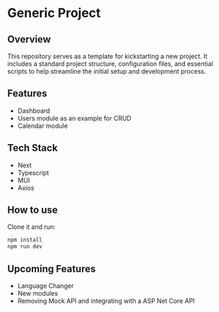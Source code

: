 # Generic Project

## Overview

This repository serves as a template for kickstarting a new project. 
It includes a standard project structure, configuration files, and essential scripts to help 
streamline the initial setup and development process.

## Features

- Dashboard
- Users module as an example for CRUD
- Calendar module

## Tech Stack

- Next
- Typescript
- MUI
- Axios

## How to use

<!-- #default-branch-switch -->

Clone it and run:

```sh
npm install
npm run dev
```

## Upcoming Features

<!-- #default-branch-switch -->

- Language Changer
- New modules
- Removing Mock API and integrating with a ASP Net Core API
